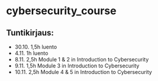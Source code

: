 # cybersecurity_course

## Tuntikirjaus:
- 30.10. 1,5h luento
- 4.11. 1h luento
- 8.11. 2,5h Module 1 & 2 in Introduction to Cybersecurity
- 9.11. 1,5h Module 3 in Introduction to Cybersecurity
- 10.11. 2,5h Module 4 & 5 in Introduction to Cybersecurity
